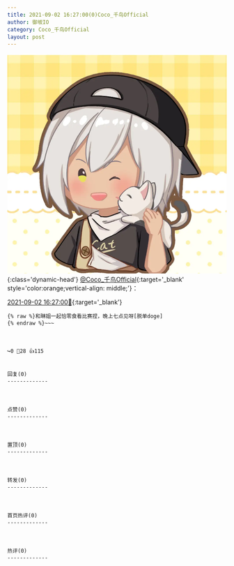 ```yaml
---
title: 2021-09-02 16:27:00(0)Coco_千鸟Official
author: 御坂IO
category: Coco_千鸟Official
layout: post
---
```


![img](/images/85e485bc0dbd0cde4d15f24d7cffe9704618ad10.jpg){:class='dynamic-head'}
[@Coco_千鸟Official](https://space.bilibili.com/1891728206/dynamic){:target='_blank' style='color:orange;vertical-align: middle;'}：

[2021-09-02 16:27:00🔗](https://t.bilibili.com/565788153717857758){:target='_blank'}

~~~
{% raw %}和琳姐一起恰零食看比赛捏，晚上七点见呀[脱单doge]
{% endraw %}~~~



↪️0 💬28 👍115


回复(0)
-------------



点赞(0)
-------------



置顶(0)
-------------



转发(0)
-------------



首页热评(0)
-------------



热评(0)
-------------



